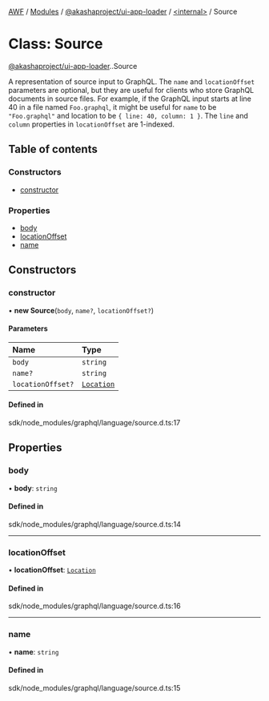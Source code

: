 [AWF](../README.md) / [Modules](../modules.md) / [@akashaproject/ui-app-loader](../modules/akashaproject_ui_app_loader.md) / [<internal\>](../modules/akashaproject_ui_app_loader._internal_.md) / Source

# Class: Source

[@akashaproject/ui-app-loader](../modules/akashaproject_ui_app_loader.md).[<internal>](../modules/akashaproject_ui_app_loader._internal_.md).Source

A representation of source input to GraphQL. The `name` and `locationOffset` parameters are
optional, but they are useful for clients who store GraphQL documents in source files.
For example, if the GraphQL input starts at line 40 in a file named `Foo.graphql`, it might
be useful for `name` to be `"Foo.graphql"` and location to be `{ line: 40, column: 1 }`.
The `line` and `column` properties in `locationOffset` are 1-indexed.

## Table of contents

### Constructors

- [constructor](akashaproject_ui_app_loader._internal_.Source.md#constructor)

### Properties

- [body](akashaproject_ui_app_loader._internal_.Source.md#body)
- [locationOffset](akashaproject_ui_app_loader._internal_.Source.md#locationoffset)
- [name](akashaproject_ui_app_loader._internal_.Source.md#name)

## Constructors

### constructor

• **new Source**(`body`, `name?`, `locationOffset?`)

#### Parameters

| Name | Type |
| :------ | :------ |
| `body` | `string` |
| `name?` | `string` |
| `locationOffset?` | [`Location`](../interfaces/akashaproject_ui_app_loader._internal_.Location-2.md) |

#### Defined in

sdk/node_modules/graphql/language/source.d.ts:17

## Properties

### body

• **body**: `string`

#### Defined in

sdk/node_modules/graphql/language/source.d.ts:14

___

### locationOffset

• **locationOffset**: [`Location`](../interfaces/akashaproject_ui_app_loader._internal_.Location-2.md)

#### Defined in

sdk/node_modules/graphql/language/source.d.ts:16

___

### name

• **name**: `string`

#### Defined in

sdk/node_modules/graphql/language/source.d.ts:15
